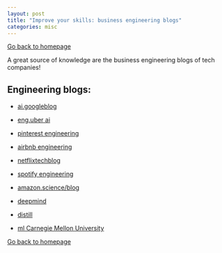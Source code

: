 ```yaml
---
layout: post
title: "Improve your skills: business engineering blogs"
categories: misc
---
```


[Go back to homepage](https://guillaumesimo.github.io/)

A great source of knowledge are the business engineering blogs of tech companies!

## Engineering blogs:

* <a href="https://ai.googleblog.com/" target="_blank">ai.googleblog</a>

* <a href="https://eng.uber.com/category/articles/ai/" target="_blank">eng.uber ai</a>

* <a href="https://medium.com/pinterest-engineering" target="_blank">pinterest engineering</a>

* <a href="https://medium.com/airbnb-engineering" target="_blank">airbnb engineering</a>

* <a href="https://netflixtechblog.com/" target="_blank">netflixtechblog</a>

* <a href="https://engineering.atspotify.com/" target="_blank">spotify engineering</a>

* <a href="https://www.amazon.science/blog" target="_blank">amazon.science/blog</a>

* <a href="https://deepmind.com/blog/" target="_blank">deepmind</a>

* <a href="https://distill.pub/" target="_blank">distill</a>

* <a href="https://blog.ml.cmu.edu" target="_blank">ml Carnegie Mellon University</a>

[Go back to homepage](https://guillaumesimo.github.io/)

